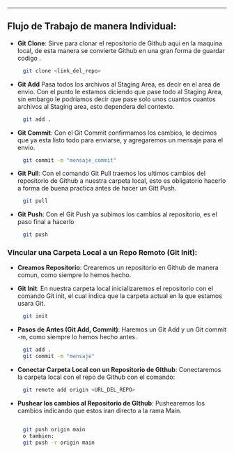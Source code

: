  ---
## Flujo de Trabajo de manera Individual: 

- **Git Clone**:
	 Sirve para clonar el repositorio de Github aqui en la maquina local, de esta manera se convierte Github en una gran forma de guardar codigo .
```bash
	 git clone <link_del_repo>
```
- **Git Add**
	 Pasa todos los archivos al Staging Area, es decir en el area de envio. Con el punto le estamos diciendo que pase todo al Staging Area, sin embargo le podriamos decir que pase solo unos cuantos cuantos archivos al Staging area, esto dependera del contexto.
```bash
	 git add .
```

- **Git Commit**: 
	  Con el Git Commit confirmamos los cambios, le decimos que ya esta listo todo para enviarse, y agregaremos un mensaje para el envio.
```bash
	 git commit -m "mensaje_commit"
```

- **Git Pull**: 
	 Con el comando Git Pull traemos los ultimos cambios del repositorio de Github a nuestra carpeta local, esto es obligatorio hacerlo a forma de buena practica antes de hacer un Gitt Push.
```bash
	 git pull
```
	 
- **Git Push**:
	 Con el Git Push ya subimos los cambios al repositorio, es el paso final a hacerlo
```bash 
	 git push 
```

### Vincular una Carpeta Local a un Repo Remoto (Git Init): 

- **Creamos Repositorio**:
	 Crearemos un repositorio en Github de manera comun, como siempre lo hemos hecho.
	 
- **Git Init**:
	 En nuestra carpeta local inicializaremos el repositorio con el comando Git init, el cual indica que la carpeta actual en la que estamos usara Git.
```bash
	 git init
```
	
- **Pasos de Antes (Git Add, Commit)**:
	 Haremos un Git Add y un Git commit -m, como siempre lo hemos hecho antes. 
```bash
	 git add .
	 git commit -m "mensaje"
```
- **Conectar Carpeta Local con un Repositorio de GIthub**:
	 Conectaremos la carpeta local con el repo de Github con el comando: 
```bash
	 git remote add origin <URL_DEL_REPO>
```
- **Pushear los cambios al Repositorio de GIthub**:
	 Pushearemos los cambios indicando que estos iran directo a la rama Main.
```bash

	 git push origin main
	 o tambien: 
	 git push -r origin main
```





























